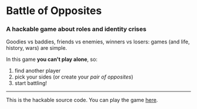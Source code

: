 # Battle of Opposites

### A hackable game about roles and identity crises

Goodies vs baddies, friends vs enemies, winners vs losers: games (and life, history, wars) are simple.

In this game **you can't play alone**, so:

1. find another player
2. pick your sides (or create your *pair of opposites*)
3. start battling!

---------

This is the hackable source code. You can play the game [here](http://mindcandy.github.com/crafty-starter-game-shooter/).

